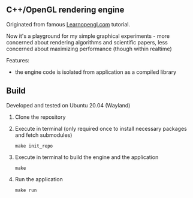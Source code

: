 ## C++/OpenGL rendering engine

Originated from famous [Learnopengl.com](https://learnopengl.com/) tutorial.

Now it's a playground for my simple graphical experiments - more concerned about rendering algorithms and scientific papers, less concerned about maximizing performance (though within realtime) 

Features:
- the engine code is isolated from application as a compiled library

## Build

Developed and tested on Ubuntu 20.04 (Wayland)

1. Clone the repository

2. Execute in terminal (only required once to install necessary packages and fetch submodules)
    ```
    make init_repo
    ```

3. Execute in terminal to build the engine and the application
    ```
    make
    ```

4. Run the application
    ```
    make run
    ```
